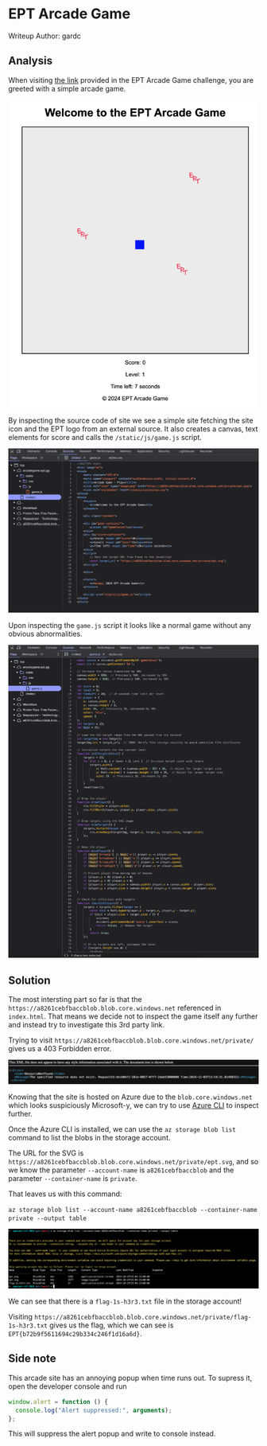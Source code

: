 # EPT Arcade Game

Writeup Author: gardc

## Analysis

When visiting [the link](https://arcadegame.ept.gg/) provided in the EPT Arcade Game challenge, you are greeted with a simple arcade game.

![arcade game](./scr1.png)

By inspecting the source code of site we see a simple site fetching the site icon and the EPT logo from an external source.
It also creates a canvas, text elements for score and calls the `/static/js/game.js` script.

![index source](./scr2.png)

Upon inspecting the `game.js` script it looks like a normal game without any obvious abnormalities.

![game source](./scr3.png)

## Solution

The most intersting part so far is that the `https://a8261cebfbaccblob.blob.core.windows.net` referenced in `index.html`. That means we decide not to inspect the game itself any further and instead try to investigate this 3rd party link.

Trying to visit `https://a8261cebfbaccblob.blob.core.windows.net/private/` gives us a 403 Forbidden error.

![403](./scr4.png)

Knowing that the site is hosted on Azure due to the `blob.core.windows.net` which looks suspiciously Microsoft-y, we can try to use [Azure CLI](https://docs.microsoft.com/en-us/cli/azure/install-azure-cli) to inspect further.

Once the Azure CLI is installed, we can use the `az storage blob list` command to list the blobs in the storage account.

The URL for the SVG is `https://a8261cebfbaccblob.blob.core.windows.net/private/ept.svg`, and so we know the parameter `--account-name` is `a8261cebfbaccblob` and the parameter `--container-name` is `private`.

That leaves us with this command:

`az storage blob list --account-name a8261cebfbaccblob --container-name private --output table`

![command result](ept5.png)

We can see that there is a `flag-1s-h3r3.txt` file in the storage account!

Visiting `https://a8261cebfbaccblob.blob.core.windows.net/private/flag-1s-h3r3.txt` gives us the flag, which we can see is `EPT{b72b9f5611694c29b334c246f1d16a6d}`.

## Side note

This arcade site has an annoying popup when time runs out. To supress it, open the developer console and run

```js
window.alert = function () {
  console.log("Alert suppressed:", arguments);
};
```

This will suppress the alert popup and write to console instead.
